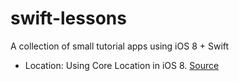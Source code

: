 swift-lessons
=============

A collection of small tutorial apps using iOS 8 + Swift

* Location: Using Core Location in iOS 8. [Source](http://nevan.net/2014/09/core-location-manager-changes-in-ios-8/)
